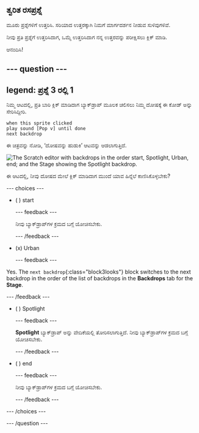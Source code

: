 ## ತ್ವರಿತ ರಸಪ್ರಶ್ನೆ

ಮೂರು ಪ್ರಶ್ನೆಗಳಿಗೆ ಉತ್ತರಿಸಿ. ಸರಿಯಾದ ಉತ್ತರಕ್ಕಾಗಿ ನಿಮಗೆ ಮಾರ್ಗದರ್ಶನ ನೀಡುವ ಸುಳಿವುಗಳಿವೆ.

ನೀವು ಪ್ರತಿ ಪ್ರಶ್ನೆಗೆ ಉತ್ತರಿಸಿದಾಗ, ಒಮ್ಮೆ ಉತ್ತರಿಸಿದಾಗ ನನ್ನ ಉತ್ತರವನ್ನು ಪರೀಕ್ಷಿಸಲು ಕ್ಲಿಕ್ ಮಾಡಿ.

ಆನಂದಿಸಿ!

--- question ---
---
legend: ಪ್ರಶ್ನೆ 3 ರಲ್ಲಿ 1
---

ನಿಮ್ಮ ಆಟದಲ್ಲಿ, ಪ್ರತಿ ಬಾರಿ ಕ್ಲಿಕ್ ಮಾಡಿದಾಗ ಬ್ಯಾಕ್‌ಡ್ರಾಪ್ ಮೂಲಕ ಚಲಿಸಲು ನಿಮ್ಮ ದೋಷಕ್ಕೆ ಈ ಕೋಡ್ ಅನ್ನು ಸೇರಿಸಿದ್ದೀರಿ.

```blocks3
when this sprite clicked
play sound [Pop v] until done
next backdrop
```

ಈ ಚಿತ್ರವನ್ನು ನೋಡಿ, ‘ದೋಷವನ್ನು ಹುಡುಕಿ’ ಆಟವನ್ನು ಆಡಲಾಗುತ್ತಿದೆ.

![The Scratch editor with backdrops in the order start, Spotlight, Urban, end; and the Stage showing the Spotlight backdrop.](images/quiz1-backdrops.png)

ಈ ಆಟದಲ್ಲಿ, ನೀವು ದೋಷದ ಮೇಲೆ ಕ್ಲಿಕ್ ಮಾಡಿದಾಗ ಮುಂದೆ ಯಾವ ಹಿನ್ನೆಲೆ ಕಾಣಿಸಿಕೊಳ್ಳಬೇಕು?

--- choices ---

- ( ) start

  --- feedback ---

  ನೀವು ಬ್ಯಾಕ್‌ಡ್ರಾಪ್‌ಗಳ ಕ್ರಮದ ಬಗ್ಗೆ ಯೋಚಿಸಬೇಕು.

  --- /feedback ---

- (x) Urban

  --- feedback ---

Yes. The `next backdrop`{:class="block3looks"} block switches to the next backdrop in the order of the list of backdrops in the **Backdrops** tab for the **Stage**.

--- /feedback ---

- ( ) Spotlight

  --- feedback ---

  **Spotlight** ಬ್ಯಾಕ್‌ಡ್ರಾಪ್ ಅನ್ನು ವೇದಿಕೆಯಲ್ಲಿ ತೋರಿಸಲಾಗುತ್ತಿದೆ. ನೀವು ಬ್ಯಾಕ್‌ಡ್ರಾಪ್‌ಗಳ ಕ್ರಮದ ಬಗ್ಗೆ ಯೋಚಿಸಬೇಕು.

  --- /feedback ---

- ( ) end

  --- feedback ---

  ನೀವು ಬ್ಯಾಕ್‌ಡ್ರಾಪ್‌ಗಳ ಕ್ರಮದ ಬಗ್ಗೆ ಯೋಚಿಸಬೇಕು.

  --- /feedback ---

--- /choices ---

--- /question ---
